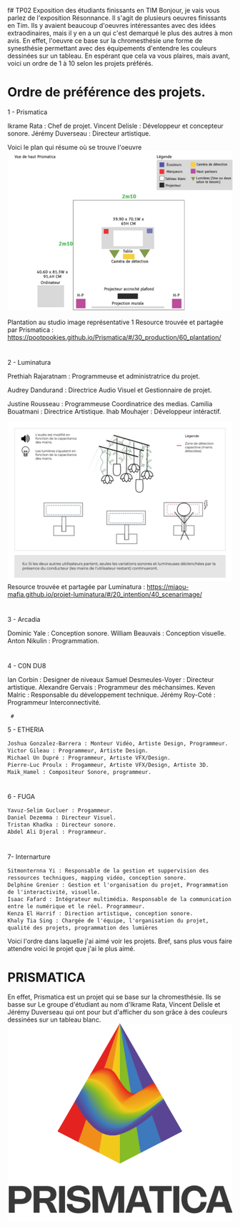 f# TP02 Exposition des étudiants finissants en TIM
Bonjour, je vais vous parlez de l'exposition Résonnance. Il s'agit de plusieurs oeuvres finissants en Tim. Ils y avaient beaucoup d'oeuvres intéressantes avec des idées extraodinaires, mais il y en a un qui c'est demarqué le plus des autres à mon avis.
En effet, l'oeuvre ce base sur la chromesthésie une forme de synesthésie permettant avec des équipements d'entendre les couleurs dessinées sur un tableau. En espérant que cela va vous plaires, mais avant, voici un 
ordre de 1 à 10 selon les projets préférés.

# Ordre de préférence des projets.

1 - Prismatica
 
   Ikrame Rata : Chef de projet.
   Vincent Delisle : Développeur et concepteur sonore. 
   Jérémy Duverseau : Directeur artistique.
   
   Voici le plan qui résume où se trouve l'oeuvre
   ![photo](media/Prismatica_plantation.jpg)

   Plantation au studio image représentative 1
   Resource trouvée et partagée par Prismatica :  https://pootpookies.github.io/Prismatica/#/30_production/60_plantation/ 
  
#

2 - Luminatura

   Prethiah Rajaratnam : Programmeuse et administratrice du projet.
   
   Audrey Dandurand : Directrice Audio Visuel et Gestionnaire de projet.
   
   Justine Rousseau : Programmeuse Coordinatrice des medias.
   Camilia Bouatmani : Directrice Artistique. 
   Ihab Mouhajer : Développeur intéractif.
   
   ![photo](media/Luminatura_plantation.jpg)
     Resource trouvée et partagée par Luminatura : https://miaou-mafia.github.io/projet-luminatura/#/20_intention/40_scenarimage/
 
#
3 - Arcadia

   Dominic Yale : Conception sonore.
   William Beauvais : Conception visuelle.
   Anton Nikulin : Programmation.
#
4 - C0N DU8

   Ian Corbin : Designer de niveaux
   Samuel Desmeules-Voyer : Directeur artistique.
   Alexandre Gervais : Programmeur des méchansimes.
   Keven Malric : Responsable du développement technique.
   Jérémy Roy-Coté : Programmeur Interconnectivité.
   
     #
5 - ETHERIA

    Joshua Gonzalez-Barrera : Monteur Vidéo, Artiste Design, Programmeur.
    Victor Gileau : Programmeur, Artiste Design.
    Michael Un Dupré : Programmeur, Artiste VFX/Design.
    Pierre-Luc Proulx : Progammeur, Artiste VFX/Design, Artiste 3D.
    Maik_Hamel : Compositeur Sonore, programmeur.

#
6 - FUGA

    Yavuz-Selim Gucluer : Progammeur.
    Daniel Dezemma : Directeur Visuel.
    Tristan Khadka : Directeur sonore.
    Abdel Ali Djeral : Programmeur.
#
7- Internarture 

    Sitmonternna Yi : Responsable de la gestion et suppervision des ressources techniques, mapping vidéo, conception sonore.
    Delphine Grenier : Gestion et l'organisation du projet, Programmation de l'interactivité, visuelle.
    Isaac Fafard : Intégrateur multimédia. Responsable de la communication entre le numérique et le réel. Programmeur.
    Kenza El Harrif : Direction artistique, conception sonore.
    Khaly Tia Sing : Chargée de l'équipe, l'organisation du projet, qualité des projets, programmation des lumières

Voici l'ordre dans laquelle j'ai aimé voir les projets. Bref, sans plus vous faire attendre voici le projet que j'ai le plus aimé.
# PRISMATICA
 En  effet, Prismatica est un projet qui se base sur la chromesthésie. Ils se basse sur  Le groupe d'étudiant au nom d'Ikrame Rata, Vincent Delisle et Jérémy Duverseau qui ont pour but d'afficher du son
 grâce à des couleurs dessinées sur un tableau blanc. ![photo](media/Prismatica.png)


 

 #

